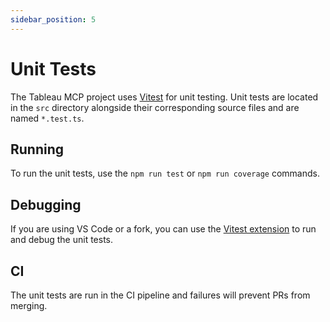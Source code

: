 ```yaml
---
sidebar_position: 5
---
```


# Unit Tests

The Tableau MCP project uses [Vitest][vitest] for unit testing. Unit tests are located in the `src`
directory alongside their corresponding source files and are named `*.test.ts`.

## Running

To run the unit tests, use the `npm run test` or `npm run coverage` commands.

## Debugging

If you are using VS Code or a fork, you can use the
[Vitest extension](https://marketplace.visualstudio.com/items?itemName=vitest.explorer) to run and
debug the unit tests.

## CI

The unit tests are run in the CI pipeline and failures will prevent PRs from merging.

[vitest]: https://vitest.dev/
